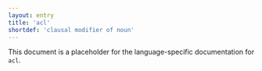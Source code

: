 ```yaml
---
layout: entry
title: 'acl'
shortdef: 'clausal modifier of noun'
---
```


This document is a placeholder for the language-specific documentation
for `acl`.
